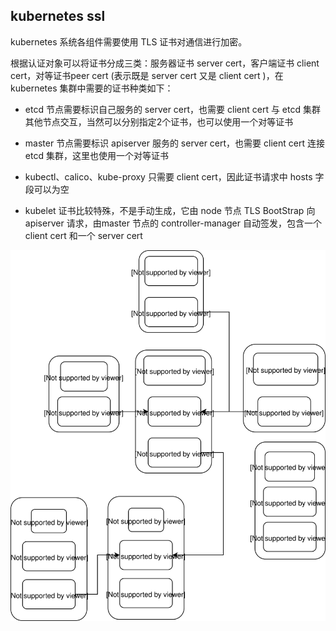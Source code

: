 ## kubernetes ssl

kubernetes 系统各组件需要使用 TLS 证书对通信进行加密。

根据认证对象可以将证书分成三类：服务器证书 server cert，客户端证书 client cert，对等证书peer cert (表示既是 server cert 又是 client cert )，在 kubernetes 集群中需要的证书种类如下：

* etcd 节点需要标识自己服务的 server cert，也需要 client cert 与 etcd 集群其他节点交互，当然可以分别指定2个证书，也可以使用一个对等证书

* master 节点需要标识 apiserver 服务的 server cert，也需要 client cert 连接 etcd 集群，这里也使用一个对等证书

* kubectl、calico、kube-proxy 只需要 client cert，因此证书请求中 hosts 字段可以为空

* kubelet 证书比较特殊，不是手动生成，它由 node 节点 TLS BootStrap 向 apiserver 请求，由master 节点的 controller-manager 自动签发，包含一个 client cert 和一个 server cert

![](./kubernetes_ssl.svg)
